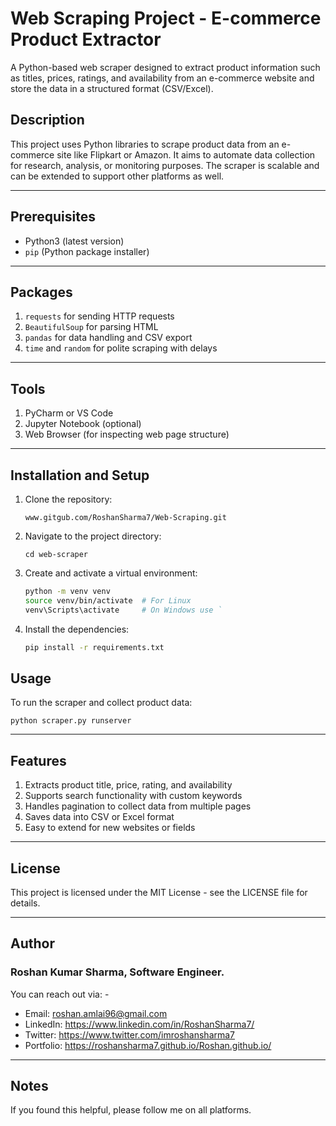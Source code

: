 # Web Scraping Project - E-commerce Product Extractor

A Python-based web scraper designed to extract product information such as titles, prices, ratings, and availability from an e-commerce website and store the data in a structured format (CSV/Excel).

## Description
This project uses Python libraries to scrape product data from an e-commerce site like Flipkart or Amazon. It aims to automate data collection for research, analysis, or monitoring purposes. The scraper is scalable and can be extended to support other platforms as well.

---

## Prerequisites
- Python3 (latest version)
- `pip` (Python package installer)
  
---

## Packages
1. `requests` for sending HTTP requests
2. `BeautifulSoup` for parsing HTML
3. `pandas` for data handling and CSV export
4. `time` and `random` for polite scraping with delays

---

## Tools
1. PyCharm or VS Code
2. Jupyter Notebook (optional)
3. Web Browser (for inspecting web page structure)

---

## Installation and Setup
1. Clone the repository:
    ```
    www.gitgub.com/RoshanSharma7/Web-Scraping.git
    ```

2. Navigate to the project directory:
    ```
    cd web-scraper
    ```

3. Create and activate a virtual environment:
    ```sh
    python -m venv venv
    source venv/bin/activate  # For Linux
    venv\Scripts\activate     # On Windows use `
    ```

4. Install the dependencies:
    ```sh
    pip install -r requirements.txt
    ```

## Usage
To run the scraper and collect product data:
```
python scraper.py runserver
```

---

## Features
1. Extracts product title, price, rating, and availability
2. Supports search functionality with custom keywords
3. Handles pagination to collect data from multiple pages
4. Saves data into CSV or Excel format
5. Easy to extend for new websites or fields

---

## License
This project is licensed under the MIT License - see the LICENSE file for details.

---

## Author
### Roshan Kumar Sharma, Software Engineer.  
You can reach out via: -
- Email: roshan.amlai96@gmail.com 
- LinkedIn: https://www.linkedin.com/in/RoshanSharma7/
- Twitter: https://www.twitter.com/imroshansharma7
- Portfolio: https://roshansharma7.github.io/Roshan.github.io/

---

## Notes
If you found this helpful, please follow me on all platforms.
